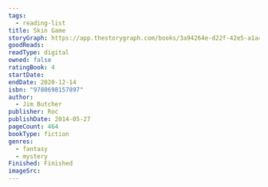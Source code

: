 ```yaml
---
tags:
  - reading-list
title: Skin Game
storyGraph: https://app.thestorygraph.com/books/3a94264e-d22f-42e5-a1a4-03472aeb2866
goodReads:
readType: digital
owned: false
ratingBook: 4
startDate:
endDate: 2020-12-14
isbn: "9780698157897"
author:
  - Jim Butcher
publisher: Roc
publishDate: 2014-05-27
pageCount: 464
bookType: fiction
genres:
  - fantasy
  - mystery
Finished: Finished
imageSrc:
---
```

